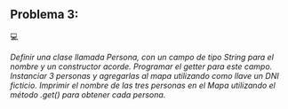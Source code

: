 ## Problema 3:

:computer:

*Definir una clase llamada Persona, con un campo de tipo String para el nombre y un constructor acorde. Programar el getter para este campo. Instanciar 3 personas y agregarlas al mapa utilizando como llave un DNI ficticio. Imprimir el nombre de las tres personas en el Mapa utilizando el método .get() para obtener cada persona.*


